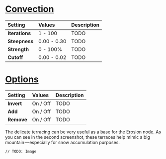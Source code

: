 # [Convection](#tab/tabid-a)
| Setting            | Values       | Description                                               |
| :----------------- | :----------- | :-------------------------------------------------------- |
| **Iterations** | 1 - 100     | TODO       |
| **Steepness**  | 0.00 - 0.30 | TODO       |
| **Strength**   | 0 - 100% | TODO       |
| **Cutoff**     | 0.00 - 0.02 | TODO       |


# [Options](#tab/tabid-b)
| Setting            | Values       | Description                                               |
| :----------------- | :----------- | :-------------------------------------------------------- |
| **Invert**     | On / Off    | TODO       |
| **Add**        | On / Off    | TODO       |
| **Remove**     | On / Off    | TODO       |



The delicate terracing can be very useful as a base for the Erosion node. As you can see in the second screenshot, these terraces help mimic a big mountain — especially for snow accumulation purposes.

`// TODO: Image`


<!--examples-->
